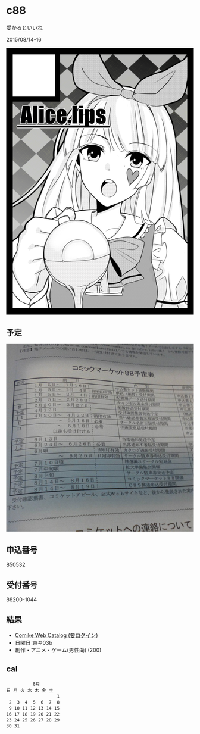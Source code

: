 # c88

受かるといいね

2015/08/14-16

![](./cut/AliceLips.png)

## 予定

![](./cal.jpg)

## 申込番号
850532

## 受付番号
88200-1044

## 結果

- [Comike Web Catalog (要ログイン)](https://webcatalog-free.circle.ms/Circle/11941306)
- 日曜日 東キ03b
- 創作・アニメ・ゲーム(男性向) (200) 

## cal

```text
          8月       
日 月 火 水 木 金 土
                   1
 2  3  4  5  6  7  8
 9 10 11 12 13 14 15
16 17 18 19 20 21 22
23 24 25 26 27 28 29
30 31
```


